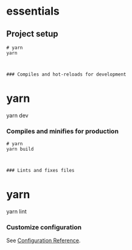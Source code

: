 # essentials

## Project setup

```
# yarn
yarn



### Compiles and hot-reloads for development

```
# yarn
yarn dev



### Compiles and minifies for production

```
# yarn
yarn build



### Lints and fixes files

```
# yarn
yarn lint



### Customize configuration

See [Configuration Reference](https://vitejs.dev/config/).
